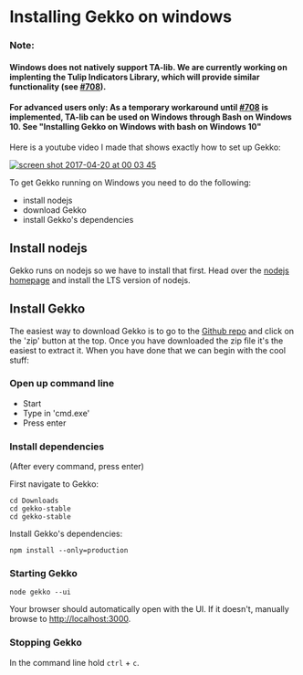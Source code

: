 # Installing Gekko on windows

### Note:
#### Windows does not natively support TA-lib. We are currently working on implenting the Tulip Indicators Library, which will provide similar functionality (see [#708](https://github.com/askmike/gekko/issues/708)). 
#### For advanced users only: As a temporary workaround until [#708](https://github.com/askmike/gekko/issues/708) is implemented, TA-lib can be used on Windows through Bash on Windows 10. See "Installing Gekko on Windows with bash on Windows 10"

Here is a youtube video I made that shows exactly how to set up Gekko:

[![screen shot 2017-04-20 at 00 03 45](https://cloud.githubusercontent.com/assets/969743/25205894/e7f4ea64-255c-11e7-891b-28c080a9fbf2.png)](https://www.youtube.com/watch?v=R68IwVujju8)

To get Gekko running on Windows you need to do the following:

- install nodejs
- download Gekko
- install Gekko's dependencies

## Install nodejs

Gekko runs on nodejs so we have to install that first. Head over the [nodejs homepage](http://nodejs.org/) and install the LTS version of nodejs.

## Install Gekko

The easiest way to download Gekko is to go to the [Github repo](https://github.com/askmike/gekko) and click on the 'zip' button at the top. Once you have downloaded the zip file it's the easiest to extract it. When you have done that we can begin with the cool stuff:

### Open up command line

* Start 
* Type in 'cmd.exe'
* Press enter

### Install dependencies

(After every command, press enter)

First navigate to Gekko:

    cd Downloads
    cd gekko-stable
    cd gekko-stable
    
Install Gekko's dependencies:

    npm install --only=production
    
### Starting Gekko

    node gekko --ui

Your browser should automatically open with the UI. If it doesn't, manually browse to [http://localhost:3000](http://localhost:3000).
    
### Stopping Gekko

In the command line hold `ctrl` + `c`.
